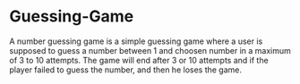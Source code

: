 # Guessing-Game
A number guessing game is a simple guessing game where a user is supposed to guess a number between 1 and choosen number
in a maximum of 3 to 10 attempts. The game will end after 3 or 10 attempts and if the player failed to guess the number,
and then he loses the game.
